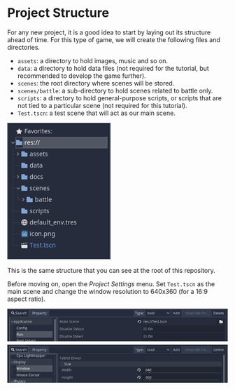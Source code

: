 # Project Structure

For any new project, it is a good idea to start by laying out its structure ahead of time.
For this type of game, we will create the following files and directories.

- `assets`: a directory to hold images, music and so on.
- `data`: a directory to hold data files (not required for the tutorial, but recommended to develop the game further).
- `scenes`: the root directory where scenes will be stored.
- `scenes/battle`: a sub-directory to hold scenes related to battle only.
- `scripts`: a directory to hold general-purpose scripts, or scripts that are not tied to a particular scene (not required for this tutorial).
- `Test.tscn`: a test scene that will act as our main scene.

![Directory Structure](./step-1-dir-structure.PNG)

This is the same structure that you can see at the root of this repository.

Before moving on, open the *Project Settings* menu.
Set `Test.tscn` as the main scene and change the window resolution to 640x360 (for a 16:9 aspect ratio).

![Project Settings](./step-1-project-settings.PNG)
